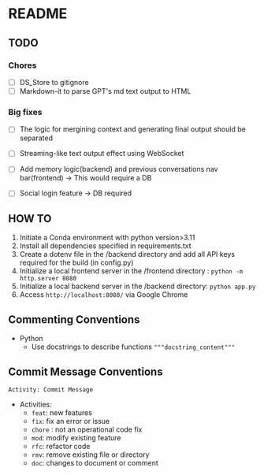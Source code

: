 # README


## TODO

### Chores
- [ ] DS_Store to gitignore
- [ ] Markdown-it to parse GPT's md text output to HTML

### Big fixes
- [ ] The logic for mergining context and generating final output should be separated
- [ ] Streaming-like text output effect using WebSocket
- [ ] Add memory logic(backend) and previous conversations nav bar(frontend) -> This would require a DB
- [ ] Social login feature -> DB required


## HOW TO

1. Initiate a Conda environment with python version>3.11
2. Install all dependencies specified in requirements.txt
3. Create a dotenv file in the /backend directory and add all API keys required for the build (in config.py)
4. Initialize a local frontend server in the /frontend directory : `python -m http.server 8080`
5. Initialize a local backend server in the /backend directory: `python app.py`
6. Access `http://localhost:8080/` via Google Chrome


## Commenting Conventions

- Python
  - Use docstrings to describe functions `"""docstring_content"""`

## Commit Message Conventions

```
Activity: Commit Message
```

- Activities:
  - `feat`: new features
  - `fix`: fix an error or issue
  - `chore` : not an operational code fix
  - `mod`: modify existing feature
  - `rfc`: refactor code
  - `rmv`: remove existing file or directory
  - `doc`: changes to document or comment
